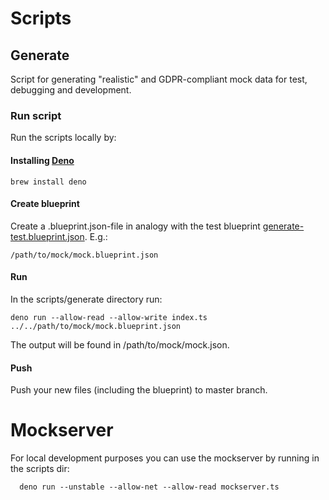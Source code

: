 # Scripts

## Generate
Script for generating "realistic" and GDPR-compliant mock data for test, debugging and development.

### Run script
Run the scripts locally by:

#### Installing [Deno](https://deno.land/#installation)

```
brew install deno
```

#### Create blueprint
Create a .blueprint.json-file in analogy with the test blueprint [generate-test.blueprint.json](./generate/generate-test.blueprint.json). E.g.: 

```
/path/to/mock/mock.blueprint.json
```

#### Run
In the scripts/generate directory run:

```
deno run --allow-read --allow-write index.ts ../../path/to/mock/mock.blueprint.json
```

The output will be found in /path/to/mock/mock.json.

#### Push
Push your new files (including the blueprint) to master branch.

# Mockserver
For local development purposes you can use the mockserver by running in the scripts dir:
```
  deno run --unstable --allow-net --allow-read mockserver.ts
```
